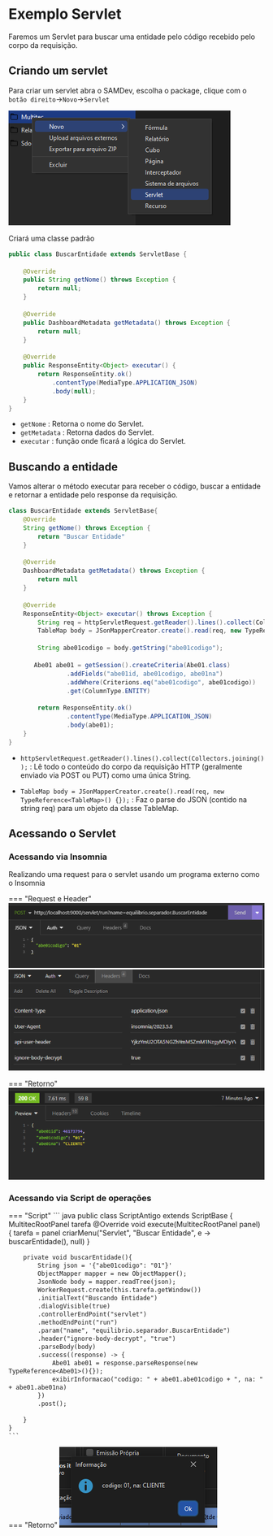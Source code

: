 # Exemplo Servlet

Faremos um Servlet para buscar uma entidade pelo código recebido pelo corpo da requisição.

## Criando um servlet

Para criar um servlet abra o SAMDev, escolha o package, clique com o `botão direito`->`Novo`->`Servlet`

![Criando servlet](../img/Criando-servlet.png "criando-servlet")

Criará uma classe padrão

``` java
public class BuscarEntidade extends ServletBase {
	
	@Override
	public String getNome() throws Exception {
		return null;
	}

	@Override
	public DashboardMetadata getMetadata() throws Exception {
		return null;
	}

	@Override
	public ResponseEntity<Object> executar() {
		return ResponseEntity.ok()
			.contentType(MediaType.APPLICATION_JSON)
			.body(null);
	}
}
```

- `getNome` : Retorna o nome do Servlet.
- `getMetadata` : Retorna dados do Servlet.
- `executar` : função onde ficará a lógica do Servlet.

## Buscando a entidade

Vamos alterar o método executar para receber o código, buscar a entidade e retornar a entidade pelo response da requisição.

``` java
class BuscarEntidade extends ServletBase{
    @Override
    String getNome() throws Exception {
        return "Buscar Entidade"
    }

    @Override
    DashboardMetadata getMetadata() throws Exception {
        return null
    }

    @Override
    ResponseEntity<Object> executar() throws Exception {
        String req = httpServletRequest.getReader().lines().collect(Collectors.joining());
        TableMap body = JSonMapperCreator.create().read(req, new TypeReference<TableMap>() {});

        String abe01codigo = body.getString("abe01codigo");
	   
	   Abe01 abe01 = getSession().createCriteria(Abe01.class)
                .addFields("abe01id, abe01codigo, abe01na")
                .addWhere(Criterions.eq("abe01codigo", abe01codigo))
                .get(ColumnType.ENTITY)

        return ResponseEntity.ok()
                .contentType(MediaType.APPLICATION_JSON)
                .body(abe01);
    }
}
```

- `httpServletRequest.getReader().lines().collect(Collectors.joining());` : Lê todo o conteúdo do corpo da requisição HTTP (geralmente enviado via POST ou PUT) como uma única String. 

- `TableMap body = JSonMapperCreator.create().read(req, new TypeReference<TableMap>() {});` : Faz o parse do JSON (contido na string req) para um objeto da classe TableMap.

## Acessando o Servlet

### Acessando via Insomnia

Realizando uma request para o servlet usando um programa externo como o Insomnia

=== "Request e Header"
    ![Request insomnia](../img/request-insomnia.png "request-servlet")
    ![Headers insomnia](../img/request-header-insomnia.png "request-header-servlet")

=== "Retorno"
    ![Response insomnia](../img/response-insomnia.png "response-servlet")

### Acessando via Script de operações

=== "Script"
    ``` java
    public class ScriptAntigo extends ScriptBase {
        MultitecRootPanel tarefa
        @Override
        void execute(MultitecRootPanel panel) {
            tarefa = panel
            criarMenu("Servlet", "Buscar Entidade", e -> buscarEntidade(), null)
        }

        private void buscarEntidade(){
            String json = '{"abe01codigo": "01"}'
            ObjectMapper mapper = new ObjectMapper();
            JsonNode body = mapper.readTree(json);
            WorkerRequest.create(this.tarefa.getWindow())
            .initialText("Buscando Entidade")
            .dialogVisible(true)
            .controllerEndPoint("servlet")
            .methodEndPoint("run")
            .param("name", "equilibrio.separador.BuscarEntidade")
            .header("ignore-body-decrypt", "true")
            .parseBody(body)
            .success((response) -> {
                Abe01 abe01 = response.parseResponse(new TypeReference<Abe01>(){});
                exibirInformacao("codigo: " + abe01.abe01codigo + ", na: " + abe01.abe01na)
            })
            .post();

        }
    }
    ```

=== "Retorno"
    ![Response script](../img/response-script.png "response-script")